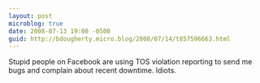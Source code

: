 ```yaml
---
layout: post
microblog: true
date: 2008-07-13 19:00 -0500
guid: http://bdougherty.micro.blog/2008/07/14/t857596663.html
---
```

Stupid people on Facebook are using TOS violation reporting to send me bugs and complain about recent downtime. Idiots.
